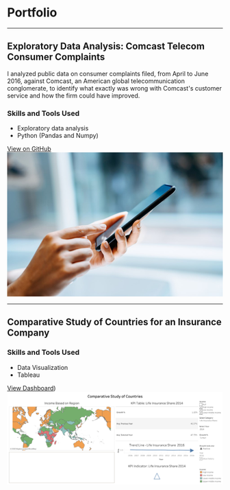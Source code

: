 # Portfolio

---

## Exploratory Data Analysis: Comcast Telecom Consumer Complaints

I analyzed public data on consumer complaints filed, from April to June 2016, against Comcast, an American global telecommunication conglomerate, to identify what exactly was wrong with Comcast's customer service and how the firm could have improved.

### Skills and Tools Used
- Exploratory data analysis
- Python (Pandas and Numpy)

[View on GitHub](https://github.com/Abdul-AA/abdul-aa.github.io/blob/6dcc32f4d5137484da909d38799db1ea6b2bf49a/Notebooks/Comcast%20Data%20Analysis.ipynb)
<img src="images/cell.png.jpg"/>

---

## Comparative Study of Countries for an Insurance Company

### Skills and Tools Used
- Data Visualization
- Tableau

[View Dashboard](https://public.tableau.com/views/ComparativeStudyofCountries_16641355016940/ComparativeStudyofCountries?:language=en-US&:display_count=n&:origin=viz_share_link))
<img src="images/Comparative Study of Countries.png"/>






